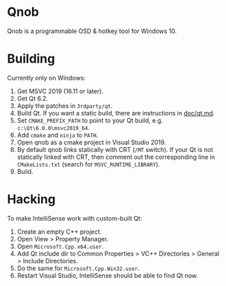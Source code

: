 Qnob
====
Qnob is a programmable OSD & hotkey tool for Windows 10.


Building
========

Currently only on Windows:
1. Get MSVC 2019 (16.11 or later).
2. Get Qt 6.2.
3. Apply the patches in `3rdparty/qt`.
4. Build Qt. If you want a static build, there are instructions in [doc/qt.md](doc/qt.md).
5. Set `CMAKE_PREFIX_PATH` to point to your Qt build, e.g. `c:\Qt\6.0.0\msvc2019_64`.
6. Add `cmake` and `ninja` to `PATH`.
7. Open qnob as a cmake project in Visual Studio 2019.
8. By default qnob links statically with CRT (`/MT` switch). If your Qt is not statically linked with CRT, then comment out the corresponding line in `CMakeLists.txt` (search for `MSVC_RUNTIME_LIBRARY`).
9. Build.

Hacking
=======

To make IntelliSense work with custom-built Qt:
1. Create an empty C++ project.
2. Open View > Property Manager.
3. Open `Microsoft.Cpp.x64.user`.
4. Add Qt include dir to Common Properties > VC++ Directories > General > Include Directories.
5. Do the same for `Microsoft.Cpp.Win32.user`.
6. Restart Visual Studio, IntelliSense should be able to find Qt now.

